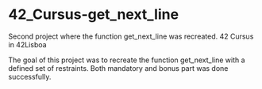 # 42_Cursus-get_next_line
Second project where the function get_next_line was recreated. 42 Cursus in 42Lisboa

The goal of this project was to recreate the function get_next_line with a defined set of restraints. Both mandatory and bonus part was done successfully. 
